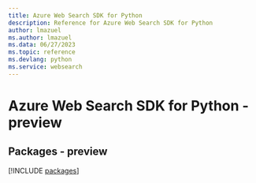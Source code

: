 ```yaml
---
title: Azure Web Search SDK for Python
description: Reference for Azure Web Search SDK for Python
author: lmazuel
ms.author: lmazuel
ms.data: 06/27/2023
ms.topic: reference
ms.devlang: python
ms.service: websearch
---
```

# Azure Web Search SDK for Python - preview
## Packages - preview
[!INCLUDE [packages](web-search-index.md)]